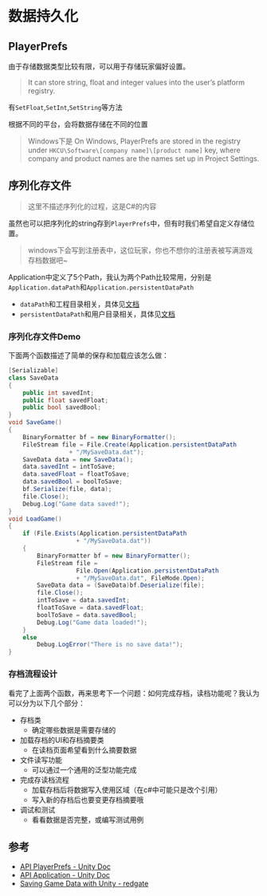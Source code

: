 # 数据持久化

## PlayerPrefs

由于存储数据类型比较有限，可以用于存储玩家偏好设置。
> It can store string, float and integer values into the user’s platform registry.

有`SetFloat`,`SetInt`,`SetString`等方法

根据不同的平台，会将数据存储在不同的位置
> Windows下是 On Windows, PlayerPrefs are stored in the registry under `HKCU\Software\[company name]\[product name]` key, where company and product names are the names set up in Project Settings.

## 序列化存文件

> 这里不描述序列化的过程，这是C#的内容

虽然也可以把序列化的string存到`PlayerPrefs`中，但有时我们希望自定义存储位置。
> windows下会写到注册表中，这位玩家，你也不想你的注册表被写满游戏存档数据吧~

Application中定义了5个Path，我认为两个Path比较常用，分别是`Application.dataPath`和`Application.persistentDataPath`
- `dataPath`和工程目录相关，具体见[文档](https://docs.unity3d.com/ScriptReference/Application-dataPath.html)
- `persistentDataPath`和用户目录相关，具体见[文档](https://docs.unity3d.com/ScriptReference/Application-persistentDataPath.html)

### 序列化存文件Demo

下面两个函数描述了简单的保存和加载应该怎么做：

```csharp
[Serializable]
class SaveData
{
    public int savedInt;
    public float savedFloat;
    public bool savedBool;
}
void SaveGame()
{
	BinaryFormatter bf = new BinaryFormatter(); 
	FileStream file = File.Create(Application.persistentDataPath 
                 + "/MySaveData.dat"); 
	SaveData data = new SaveData();
	data.savedInt = intToSave;
	data.savedFloat = floatToSave;
	data.savedBool = boolToSave;
	bf.Serialize(file, data);
	file.Close();
	Debug.Log("Game data saved!");
}
void LoadGame()
{
	if (File.Exists(Application.persistentDataPath 
                   + "/MySaveData.dat"))
	{
		BinaryFormatter bf = new BinaryFormatter();
		FileStream file = 
                   File.Open(Application.persistentDataPath 
                   + "/MySaveData.dat", FileMode.Open);
		SaveData data = (SaveData)bf.Deserialize(file);
		file.Close();
		intToSave = data.savedInt;
		floatToSave = data.savedFloat;
		boolToSave = data.savedBool;
		Debug.Log("Game data loaded!");
	}
	else
		Debug.LogError("There is no save data!");
}
```

### 存档流程设计

看完了上面两个函数，再来思考下一个问题：如何完成存档，读档功能呢？我认为可以分为以下几个部分：
- 存档类
    - 确定哪些数据是需要存储的
- 加载存档的UI和存档摘要类
    - 在读档页面希望看到什么摘要数据
- 文件读写功能
    - 可以通过一个通用的泛型功能完成
- 完成存读档流程
    - 加载存档后将数据写入使用区域（在c#中可能只是改个引用）
    - 写入新的存档后也要变更存档摘要哦
- 调试和测试
    - 看看数据是否完整，或编写测试用例


## 参考
- [API PlayerPrefs - Unity Doc](https://docs.unity3d.com/ScriptReference/PlayerPrefs.html)
- [API Application - Unity Doc](https://docs.unity3d.com/ScriptReference/Application.html)
- [Saving Game Data with Unity - redgate](https://www.red-gate.com/simple-talk/development/dotnet-development/saving-game-data-with-unity/)